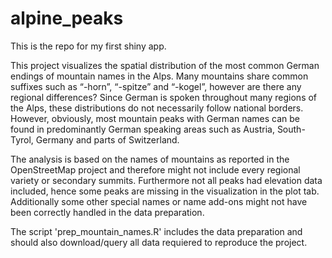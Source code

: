 # alpine_peaks

This is the repo for my first shiny app.

This project visualizes the spatial distribution of the most common German endings of mountain names in the Alps. Many mountains share common suffixes such as “-horn”, “-spitze” and “-kogel”, however are there any regional differences? Since German is spoken throughout many regions of the Alps, these distributions do not necessarily follow national borders. However, obviously, most mountain peaks with German names can be found in predominantly German speaking areas such as Austria, South-Tyrol, Germany and parts of Switzerland.

The analysis is based on the names of mountains as reported in the OpenStreetMap project and therefore might not include every regional variety or secondary summits. Furthermore not all peaks had elevation data included, hence some peaks are missing in the visualization in the plot tab. Additionally some other special names or name add-ons might not have been correctly handled in the data preparation.

The script 'prep_mountain_names.R' includes the data preparation and should also download/query all data requiered to reproduce the project.
